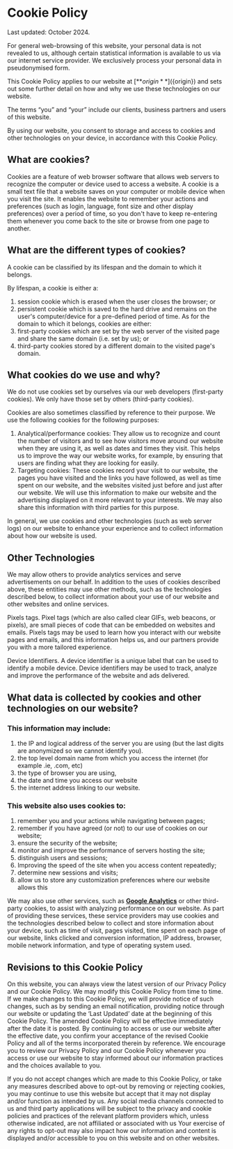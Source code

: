# **Cookie Policy**

Last updated: October 2024\.

For general web-browsing of this website, your personal data is not revealed to us, although certain statistical information is available to us via our internet service provider. We exclusively process your personal data in pseudonymised form.

This Cookie Policy applies to our website at [**${origin}**](${origin}) and sets out some further detail on how and why we use these technologies on our website.

The terms “you” and “your” include our clients, business partners and users of this website.

By using our website, you consent to storage and access to cookies and other technologies on your device, in accordance with this Cookie Policy.

## **What are cookies?**

Cookies are a feature of web browser software that allows web servers to recognize the computer or device used to access a website. A cookie is a small text file that a website saves on your computer or mobile device when you visit the site. It enables the website to remember your actions and preferences (such as login, language, font size and other display preferences) over a period of time, so you don't have to keep re-entering them whenever you come back to the site or browse from one page to another.

## **What are the different types of cookies?**

A cookie can be classified by its lifespan and the domain to which it belongs.

By lifespan, a cookie is either a:

1. session cookie which is erased when the user closes the browser; or  
2. persistent cookie which is saved to the hard drive and remains on the user's computer/device for a pre-defined period of time. As for the domain to which it belongs, cookies are either:  
1. first-party cookies which are set by the web server of the visited page and share the same domain (i.e. set by us); or  
2. third-party cookies stored by a different domain to the visited page's domain.

## **What cookies do we use and why?**

We do not use cookies set by ourselves via our web developers (first-party cookies). We only have those set by others (third-party cookies).

Cookies are also sometimes classified by reference to their purpose. We use the following cookies for the following purposes:

1. Analytical/performance cookies: They allow us to recognize and count the number of visitors and to see how visitors move around our website when they are using it, as well as dates and times they visit. This helps us to improve the way our website works, for example, by ensuring that users are finding what they are looking for easily.  
2. Targeting cookies: These cookies record your visit to our website, the pages you have visited and the links you have followed, as well as time spent on our website, and the websites visited just before and just after our website. We will use this information to make our website and the advertising displayed on it more relevant to your interests. We may also share this information with third parties for this purpose.

In general, we use cookies and other technologies (such as web server logs) on our website to enhance your experience and to collect information about how our website is used.

## **Other Technologies**

We may allow others to provide analytics services and serve advertisements on our behalf. In addition to the uses of cookies described above, these entities may use other methods, such as the technologies described below, to collect information about your use of our website and other websites and online services.

Pixels tags. Pixel tags (which are also called clear GIFs, web beacons, or pixels), are small pieces of code that can be embedded on websites and emails. Pixels tags may be used to learn how you interact with our website pages and emails, and this information helps us, and our partners provide you with a more tailored experience.

Device Identifiers. A device identifier is a unique label that can be used to identify a mobile device. Device identifiers may be used to track, analyze and improve the performance of the website and ads delivered.

## **What data is collected by cookies and other technologies on our website?**

### **This information may include:**

1. the IP and logical address of the server you are using (but the last digits are anonymized so we cannot identify you).  
2. the top level domain name from which you access the internet (for example .ie, .com, etc)  
3. the type of browser you are using,  
4. the date and time you access our website  
5. the internet address linking to our website.

### **This website also uses cookies to:**

1. remember you and your actions while navigating between pages;  
2. remember if you have agreed (or not) to our use of cookies on our website;  
3. ensure the security of the website;  
4. monitor and improve the performance of servers hosting the site;  
5. distinguish users and sessions;  
6. Improving the speed of the site when you access content repeatedly;  
7. determine new sessions and visits;  
8. allow us to store any customization preferences where our website allows this

We may also use other services, such as [**Google Analytics**](https://www.google.com/intl/en/analytics/#?modal_active=none) or other third-party cookies, to assist with analyzing performance on our website. As part of providing these services, these service providers may use cookies and the technologies described below to collect and store information about your device, such as time of visit, pages visited, time spent on each page of our website, links clicked and conversion information, IP address, browser, mobile network information, and type of operating system used.

## **Revisions to this Cookie Policy**

On this website, you can always view the latest version of our Privacy Policy and our Cookie Policy. We may modify this Cookie Policy from time to time. If we make changes to this Cookie Policy, we will provide notice of such changes, such as by sending an email notification, providing notice through our website or updating the ‘Last Updated’ date at the beginning of this Cookie Policy. The amended Cookie Policy will be effective immediately after the date it is posted. By continuing to access or use our website after the effective date, you confirm your acceptance of the revised Cookie Policy and all of the terms incorporated therein by reference. We encourage you to review our Privacy Policy and our Cookie Policy whenever you access or use our website to stay informed about our information practices and the choices available to you.

If you do not accept changes which are made to this Cookie Policy, or take any measures described above to opt-out by removing or rejecting cookies, you may continue to use this website but accept that it may not display and/or function as intended by us. Any social media channels connected to us and third party applications will be subject to the privacy and cookie policies and practices of the relevant platform providers which, unless otherwise indicated, are not affiliated or associated with us Your exercise of any rights to opt-out may also impact how our information and content is displayed and/or accessible to you on this website and on other websites.